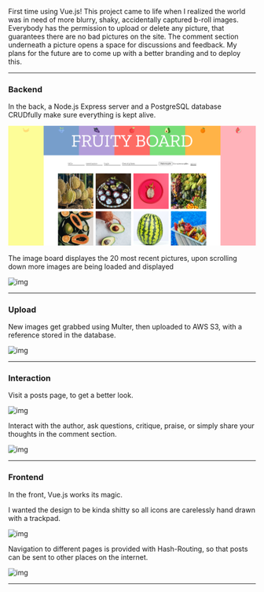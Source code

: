 First time using Vue.js! This project came to life when I realized the world was in need of more blurry, shaky, accidentally captured b-roll images. Everybody has the permission to upload or delete any picture, that guarantees there are no bad pictures on the site. The comment section underneath a picture opens a space for discussions and feedback. My plans for the future are to come up with a better branding and to deploy this.

---

### Backend

In the back, a Node.js Express server and a PostgreSQL database CRUDfully make sure everything is kept alive.

![img](./images_readme/1.png)

The image board displayes the 20 most recent pictures, upon scrolling down more images are being loaded and displayed

![img](./readme_images/1.gif)

---

### Upload

New images get grabbed using Multer, then uploaded to AWS S3, with a reference stored in the database.

![img](./readme_images/upload.png)

---

### Interaction

Visit a posts page, to get a better look.

![img](./readme_images/comment1.png)

Interact with the author, ask questions, critique, praise, or simply share your thoughts in the comment section.

![img](./readme_images/comment2.png)

---

### Frontend

In the front, Vue.js works its magic.

I wanted the design to be kinda shitty so all icons are carelessly hand drawn with a trackpad.

![img](./readme_images/icons.jpg)

Navigation to different pages is provided with Hash-Routing, so that posts can be sent to other places on the internet.

![img](./readme_images/url.png)

---
